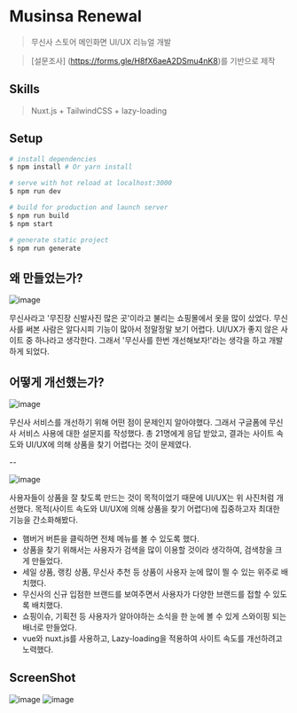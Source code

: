 # Musinsa Renewal

> 무신사 스토어 메인화면 UI/UX 리뉴얼 개발

> [설문조사] (https://forms.gle/H8fX6aeA2DSmu4nK8)를 기반으로 제작


Skills
---
> Nuxt.js + TailwindCSS + lazy-loading


Setup
---
``` bash
# install dependencies
$ npm install # Or yarn install

# serve with hot reload at localhost:3000
$ npm run dev

# build for production and launch server
$ npm run build
$ npm start

# generate static project
$ npm run generate
```


## 왜 만들었는가?

![image](https://user-images.githubusercontent.com/26542929/76966487-68442380-6969-11ea-85ea-31d9d51baf4e.png)

무신사라고 '무진장 신발사진 많은 곳'이라고 불리는 쇼핑몰에서 옷을 많이 샀었다.
무신사를 써본 사람은 알다시피 기능이 많아서 정말정말 보기 어렵다. 
UI/UX가 좋지 않은 사이트 중 하나라고 생각한다. 그래서 '무신사를 한번 개선해보자!'라는 생각을 하고 개발하게 되었다.


## 어떻게 개선했는가?

![image](https://user-images.githubusercontent.com/26542929/76966219-f66bda00-6968-11ea-9f42-5748909b818a.png)

무신사 서비스를 개선하기 위해 어떤 점이 문제인지 알아야했다.
그래서 구글폼에 무신사 서비스 사용에 대한 설문지를 작성했다.
총 21명에게 응답 받았고, 결과는 사이트 속도와 UI/UX에 의해 상품을 찾기 어렵다는 것이 문제였다.

--

![image](https://user-images.githubusercontent.com/26542929/75114792-7b324380-569c-11ea-8ab3-586f07ce08fa.png)

사용자들이 상품을 잘 찾도록 만드는 것이 목적이었기 때문에 UI/UX는 위 사진처럼 개선했다.
목적(사이트 속도와 UI/UX에 의해 상품을 찾기 어렵다)에 집중하고자 최대한 기능을 간소화해봤다.
- 햄버거 버튼을 클릭하면 전체 메뉴를 볼 수 있도록 했다.
- 상품을 찾기 위해서는 사용자가 검색을 많이 이용할 것이라 생각하여, 검색창을 크게 만들었다.
- 세일 상품, 랭킹 상품, 무신사 추천 등 상품이 사용자 눈에 많이 띌 수 있는 위주로 배치했다.
- 무신사의 신규 입점한 브랜드를 보여주면서 사용자가 다양한 브랜드를 접할 수 있도록 배치했다.
- 쇼핑이슈, 기획전 등 사용자가 알아야하는 소식을 한 눈에 볼 수 있게 스와이핑 되는 배너로 만들었다.
- vue와 nuxt.js를 사용하고, Lazy-loading을 적용하여 사이트 속도를 개선하려고 노력했다.



## ScreenShot
![image](https://user-images.githubusercontent.com/26542929/75114794-808f8e00-569c-11ea-808f-bb8893d6ae6b.png)
![image](https://user-images.githubusercontent.com/26542929/75114790-74a3cc00-569c-11ea-8cb8-4a0dde9956c8.png)
